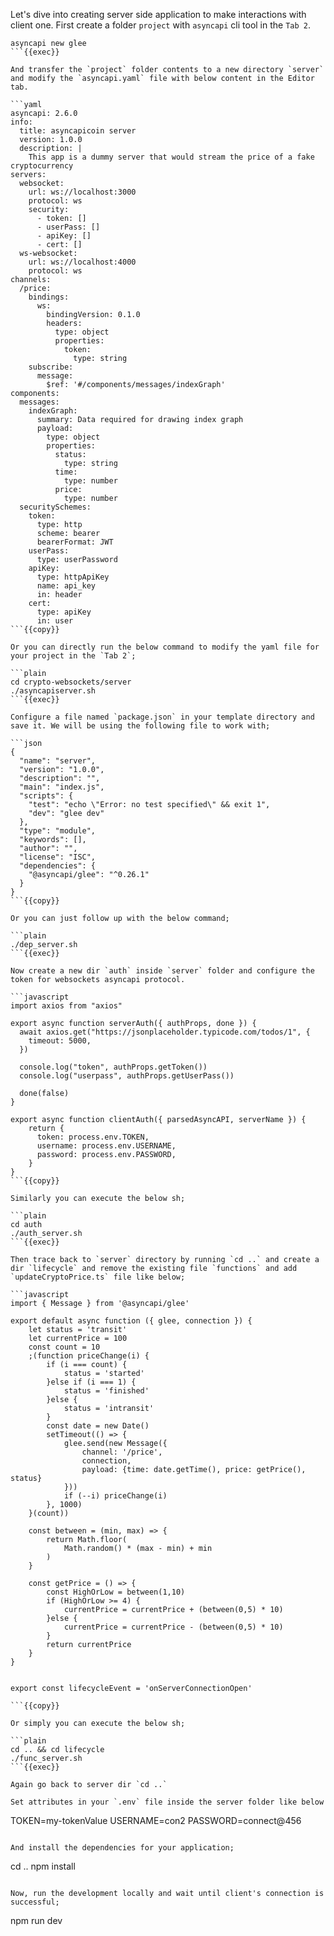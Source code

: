 Let's dive into creating server side application to make interactions with client one. First create a folder `project` with `asyncapi` cli tool in the `Tab 2`.

```plain
asyncapi new glee
```{{exec}}

And transfer the `project` folder contents to a new directory `server` and modify the `asyncapi.yaml` file with below content in the Editor tab.

```yaml
asyncapi: 2.6.0
info:
  title: asyncapicoin server
  version: 1.0.0
  description: |
    This app is a dummy server that would stream the price of a fake cryptocurrency
servers:
  websocket:
    url: ws://localhost:3000
    protocol: ws
    security:
      - token: []
      - userPass: []
      - apiKey: []
      - cert: []
  ws-websocket:
    url: ws://localhost:4000
    protocol: ws
channels:
  /price:
    bindings:
      ws:
        bindingVersion: 0.1.0
        headers:
          type: object
          properties:
            token:
              type: string
    subscribe:
      message:
        $ref: '#/components/messages/indexGraph'
components:
  messages:
    indexGraph:
      summary: Data required for drawing index graph
      payload:
        type: object
        properties:
          status:
            type: string
          time:
            type: number
          price:
            type: number
  securitySchemes:
    token:
      type: http
      scheme: bearer
      bearerFormat: JWT
    userPass:
      type: userPassword
    apiKey:
      type: httpApiKey
      name: api_key
      in: header
    cert:
      type: apiKey
      in: user
```{{copy}}

Or you can directly run the below command to modify the yaml file for your project in the `Tab 2`;

```plain
cd crypto-websockets/server
./asyncapiserver.sh
```{{exec}}

Configure a file named `package.json` in your template directory and save it. We will be using the following file to work with;

```json
{
  "name": "server",
  "version": "1.0.0",
  "description": "",
  "main": "index.js",
  "scripts": {
    "test": "echo \"Error: no test specified\" && exit 1",
    "dev": "glee dev"
  },
  "type": "module",
  "keywords": [],
  "author": "",
  "license": "ISC",
  "dependencies": {
    "@asyncapi/glee": "^0.26.1"
  }
}
```{{copy}}

Or you can just follow up with the below command;

```plain
./dep_server.sh
```{{exec}}

Now create a new dir `auth` inside `server` folder and configure the token for websockets asyncapi protocol. 

```javascript
import axios from "axios"

export async function serverAuth({ authProps, done }) {
  await axios.get("https://jsonplaceholder.typicode.com/todos/1", {
    timeout: 5000,
  })

  console.log("token", authProps.getToken())
  console.log("userpass", authProps.getUserPass())

  done(false)
}

export async function clientAuth({ parsedAsyncAPI, serverName }) {
    return {
      token: process.env.TOKEN,
      username: process.env.USERNAME,
      password: process.env.PASSWORD,
    }
}
```{{copy}}

Similarly you can execute the below sh;

```plain
cd auth
./auth_server.sh
```{{exec}}

Then trace back to `server` directory by running `cd ..` and create a dir `lifecycle` and remove the existing file `functions` and add `updateCryptoPrice.ts` file like below;

```javascript
import { Message } from '@asyncapi/glee'

export default async function ({ glee, connection }) {
    let status = 'transit'
    let currentPrice = 100
    const count = 10
    ;(function priceChange(i) {
        if (i === count) {
            status = 'started'
        }else if (i === 1) {
            status = 'finished'
        }else {
            status = 'intransit'
        }
        const date = new Date()
        setTimeout(() => {
            glee.send(new Message({
                channel: '/price',
                connection,
                payload: {time: date.getTime(), price: getPrice(), status}
            }))
            if (--i) priceChange(i)
        }, 1000)
    }(count))

    const between = (min, max) => {
        return Math.floor(
            Math.random() * (max - min) + min
        )
    }

    const getPrice = () => {
        const HighOrLow = between(1,10)
        if (HighOrLow >= 4) {
            currentPrice = currentPrice + (between(0,5) * 10)
        }else {
            currentPrice = currentPrice - (between(0,5) * 10)
        }
        return currentPrice
    }
}


export const lifecycleEvent = 'onServerConnectionOpen'

```{{copy}}

Or simply you can execute the below sh;

```plain
cd .. && cd lifecycle
./func_server.sh
```{{exec}}

Again go back to server dir `cd ..` 

Set attributes in your `.env` file inside the server folder like below

```
TOKEN=my-tokenValue
USERNAME=con2
PASSWORD=connect@456
```{{copy}}

And install the dependencies for your application;

```
cd ..
npm install
```{{exec}}

Now, run the development locally and wait until client's connection is successful;

```
npm run dev
```{{exec}}
